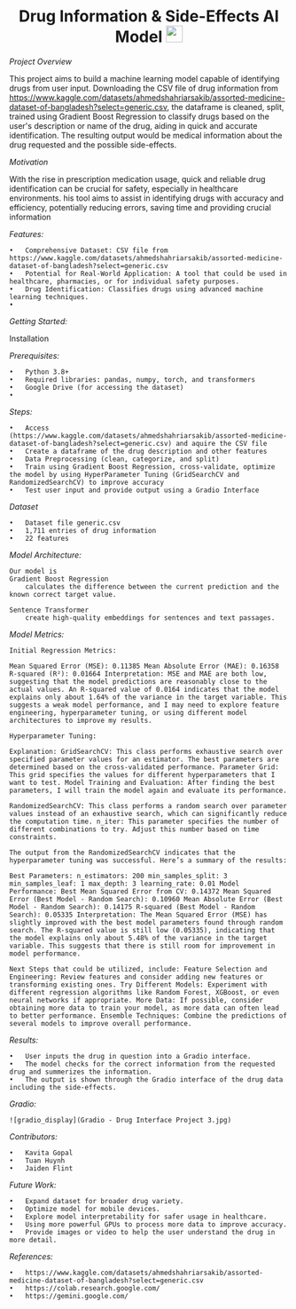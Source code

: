 <div id="header" align="center">

# Drug Information & Side-Effects AI Model   <img src="https://media.giphy.com/media/5xtDaryFk1nV0vqfnws/giphy.gif?cid=ecf05e47sfjsrzdh193d20b012pew9qift150y4kkey5f82q&ep=v1_gifs_search&rid=giphy.gif&ct=g" width="30px"/>
</h1>
</div>

*Project Overview*

This project aims to build a machine learning model capable of identifying drugs from user input. Downloading the CSV file of drug information from https://www.kaggle.com/datasets/ahmedshahriarsakib/assorted-medicine-dataset-of-bangladesh?select=generic.csv, the dataframe is cleaned, split, trained using Gradient Boost Regression to classify drugs based on the user's description or name of the drug, aiding in quick and accurate identification. The resulting output would be medical information about the drug requested and the possible side-effects.

*Motivation*

With the rise in prescription medication usage, quick and reliable drug identification can be crucial for safety, especially in healthcare environments. his tool aims to assist in identifying drugs with accuracy and efficiency, potentially reducing errors, saving time and providing crucial information

*Features:*

	•	Comprehensive Dataset: CSV file from https://www.kaggle.com/datasets/ahmedshahriarsakib/assorted-medicine-dataset-of-bangladesh?select=generic.csv
	•	Potential for Real-World Application: A tool that could be used in healthcare, pharmacies, or for individual safety purposes.
	•	Drug Identification: Classifies drugs using advanced machine learning techniques.
	•	
	

*Getting Started:*

Installation


*Prerequisites:*

	•	Python 3.8+
	•	Required libraries: pandas, numpy, torch, and transformers
	•	Google Drive (for accessing the dataset)
 	•

*Steps:*

	•	Access (https://www.kaggle.com/datasets/ahmedshahriarsakib/assorted-medicine-dataset-of-bangladesh?select=generic.csv) and aquire the CSV file
	•	Create a dataframe of the drug description and other features
	•	Data Preprocessing (clean, categorize, and split)
	•	Train using Gradient Boost Regression, cross-validate, optimize the model by using HyperParameter Tuning (GridSearchCV and RandomizedSearchCV) to improve accuracy
	•	Test user input and provide output using a Gradio Interface

 *Dataset*

 	•	Dataset file generic.csv
	•	1,711 entries of drug information
	•	22 features

*Model Architecture:*

	Our model is 
 	Gradient Boost Regression 
		calculates the difference between the current prediction and the known correct target value.

  	Sentence Transformer
		create high-quality embeddings for sentences and text passages. 

*Model Metrics:*

	Initial Regression Metrics:

	Mean Squared Error (MSE): 0.11385 Mean Absolute Error (MAE): 0.16358 R-squared (R²): 0.01664 Interpretation: MSE and MAE are both low, suggesting that the model predictions are reasonably close to the actual values. An R-squared value of 0.0164 indicates that the model explains only about 1.64% of the variance in the target variable. This suggests a weak model performance, and I may need to explore feature engineering, hyperparameter tuning, or using different model architectures to improve my results.

	Hyperparameter Tuning:

 	Explanation: GridSearchCV: This class performs exhaustive search over specified parameter values for an estimator. The best parameters are determined based on the cross-validated performance. Parameter Grid: This grid specifies the values for different hyperparameters that I want to test. Model Training and Evaluation: After finding the best parameters, I will train the model again and evaluate its performance.

	RandomizedSearchCV: This class performs a random search over parameter values instead of an exhaustive search, which can significantly reduce the computation time. n_iter: This parameter specifies the number of different combinations to try. Adjust this number based on time constraints.

	The output from the RandomizedSearchCV indicates that the hyperparameter tuning was successful. Here’s a summary of the results:

	Best Parameters: n_estimators: 200 min_samples_split: 3 min_samples_leaf: 1 max_depth: 3 learning_rate: 0.01 Model Performance: Best Mean Squared Error from CV: 0.14372 Mean Squared Error (Best Model - Random Search): 0.10960 Mean Absolute Error (Best Model - Random Search): 0.14175 R-squared (Best Model - Random Search): 0.05335 Interpretation: The Mean Squared Error (MSE) has slightly improved with the best model parameters found through random search. The R-squared value is still low (0.05335), indicating that the model explains only about 5.48% of the variance in the target variable. This suggests that there is still room for improvement in model performance.

	Next Steps that could be utilized, include: Feature Selection and Engineering: Review features and consider adding new features or transforming existing ones. Try Different Models: Experiment with different regression algorithms like Random Forest, XGBoost, or even neural networks if appropriate. More Data: If possible, consider obtaining more data to train your model, as more data can often lead to better performance. Ensemble Techniques: Combine the predictions of several models to improve overall performance.
 
*Results:*

	•	User inputs the drug in question into a Gradio interface.
	•	The model checks for the correct information from the requested drug and summerizes the information.
 	•	The output is shown through the Gradio interface of the drug data including the side-effects.

*Gradio:*

	![gradio_display](Gradio - Drug Interface Project 3.jpg)
 
*Contributors:*

	•	Kavita Gopal
	•	Tuan Huynh
	•	Jaiden Flint

*Future Work:*

	•	Expand dataset for broader drug variety.
	•	Optimize model for mobile devices.
	•	Explore model interpretability for safer usage in healthcare.
 	•	Using more powerful GPUs to process more data to improve accuracy.
	•	Provide images or video to help the user understand the drug in more detail.

 *References:*

 	•	https://www.kaggle.com/datasets/ahmedshahriarsakib/assorted-medicine-dataset-of-bangladesh?select=generic.csv
 	•	https://colab.research.google.com/
  	•	https://gemini.google.com/
 	


